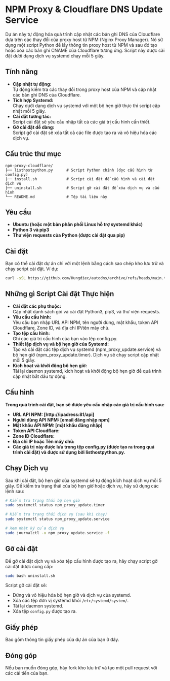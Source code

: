 # NPM Proxy & Cloudflare DNS Update Service

Dự án này tự động hóa quá trình cập nhật các bản ghi DNS của Cloudflare dựa trên các thay đổi của proxy host từ NPM (Nginx Proxy Manager). Nó sử dụng một script Python để lấy thông tin proxy host từ NPM và sau đó tạo hoặc xóa các bản ghi CNAME của Cloudflare tương ứng. Script này được cài đặt dưới dạng dịch vụ systemd chạy mỗi 5 giây.

## Tính năng

- **Cập nhật tự động:**  
  Tự động kiểm tra các thay đổi trong proxy host của NPM và cập nhật các bản ghi DNS của Cloudflare.
- **Tích hợp Systemd:**  
  Chạy dưới dạng dịch vụ systemd với một bộ hẹn giờ thực thi script cập nhật mỗi 5 giây.
- **Cài đặt tương tác:**  
  Script cài đặt sẽ yêu cầu nhập tất cả các giá trị cấu hình cần thiết.
- **Gỡ cài đặt dễ dàng:**  
  Script gỡ cài đặt sẽ xóa tất cả các file được tạo ra và vô hiệu hóa các dịch vụ.

## Cấu trúc thư mục

```plaintext
npm-proxy-cloudflare/
├── listhostpython.py      # Script Python chính (đọc cấu hình từ config.py)
├── install.sh             # Script cài đặt để cấu hình và cài đặt dịch vụ
├── uninstall.sh           # Script gỡ cài đặt để xóa dịch vụ và cấu hình
└── README.md              # Tệp tài liệu này
```

## Yêu cầu
- **Ubuntu (hoặc một bản phân phối Linux hỗ trợ systemd khác)**
- **Python 3 và pip3**
- **Thư viện requests của Python (được cài đặt qua pip)**

## Cài đặt
Bạn có thể cài đặt dự án chỉ với một lệnh bằng cách sao chép kho lưu trữ và chạy script cài đặt. Ví dụ:
```bash
curl -sSL https://github.com/Hungdiec/autodns/archive/refs/heads/main.tar.gz | tar -xz && cd autodns-main && sudo bash ./install.sh
```

## Những gì Script Cài đặt Thực hiện
- **Cài đặt các phụ thuộc:**  
  Cập nhật danh sách gói và cài đặt Python3, pip3, và thư viện requests.
- **Yêu cầu cấu hình:**  
  Yêu cầu bạn nhập URL API NPM, tên người dùng, mật khẩu, token API Cloudflare, Zone ID, và địa chỉ IP/tên máy chủ.
- **Tạo tệp cấu hình:**  
  Ghi các giá trị cấu hình của bạn vào tệp config.py.
- **Thiết lập dịch vụ và bộ hẹn giờ của Systemd:**  
  Tạo và cài đặt các tệp dịch vụ systemd (npm_proxy_update.service) và bộ hẹn giờ (npm_proxy_update.timer). Dịch vụ sẽ chạy script cập nhật mỗi 5 giây.
- **Kích hoạt và khởi động bộ hẹn giờ:**  
  Tải lại daemon systemd, kích hoạt và khởi động bộ hẹn giờ để quá trình cập nhật bắt đầu tự động.

## Cấu hình
**Trong quá trình cài đặt, bạn sẽ được yêu cầu nhập các giá trị cấu hình sau:**

- **URL API NPM: [http://ipadress:81/api]**
- **Người dùng API NPM: [email đăng nhập npm]**
- **Mật khẩu API NPM: [mật khẩu đăng nhập]**
- **Token API Cloudflare:**
- **Zone ID Cloudflare:**
- **Địa chỉ IP hoặc Tên máy chủ:**
- **Các giá trị này được lưu trong tệp config.py (được tạo ra trong quá trình cài đặt) và được sử dụng bởi listhostpython.py.**

## Chạy Dịch vụ
Sau khi cài đặt, bộ hẹn giờ của systemd sẽ tự động kích hoạt dịch vụ mỗi 5 giây. Để kiểm tra trạng thái của bộ hẹn giờ hoặc dịch vụ, hãy sử dụng các lệnh sau:
```bash
# Kiểm tra trạng thái bộ hẹn giờ
sudo systemctl status npm_proxy_update.timer

# Kiểm tra trạng thái dịch vụ (sau khi chạy)
sudo systemctl status npm_proxy_update.service

# Xem nhật ký của dịch vụ
sudo journalctl -u npm_proxy_update.service -f
```

## Gỡ cài đặt
Để gỡ cài đặt dịch vụ và xóa tệp cấu hình được tạo ra, hãy chạy script gỡ cài đặt được cung cấp:
```bash
sudo bash uninstall.sh
```
Script gỡ cài đặt sẽ:
- Dừng và vô hiệu hóa bộ hẹn giờ và dịch vụ của systemd.
- Xóa các tệp đơn vị systemd khỏi `/etc/systemd/system/`.
- Tải lại daemon systemd.
- Xóa tệp `config.py` được tạo ra.

## Giấy phép
Bao gồm thông tin giấy phép của dự án của bạn ở đây.

## Đóng góp
Nếu bạn muốn đóng góp, hãy fork kho lưu trữ và tạo một pull request với các cải tiến của bạn.
